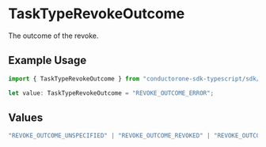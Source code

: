 # TaskTypeRevokeOutcome

The outcome of the revoke.

## Example Usage

```typescript
import { TaskTypeRevokeOutcome } from "conductorone-sdk-typescript/sdk/models/shared";

let value: TaskTypeRevokeOutcome = "REVOKE_OUTCOME_ERROR";
```

## Values

```typescript
"REVOKE_OUTCOME_UNSPECIFIED" | "REVOKE_OUTCOME_REVOKED" | "REVOKE_OUTCOME_DENIED" | "REVOKE_OUTCOME_ERROR" | "REVOKE_OUTCOME_CANCELLED" | "REVOKE_OUTCOME_WAIT_TIMED_OUT"
```